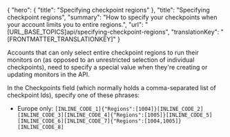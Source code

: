 {
  "hero": {
    "title": "Specifying checkpoint regions"
  },
  "title": "Specifying checkpoint regions",
  "summary": "How to specify your checkpoints when your account limits you to entire regions.",
  "url": "[URL_BASE_TOPICS]api/specifying-checkpoint-regions",
  "translationKey": "[FRONTMATTER_TRANSLATIONKEY]"
}

Accounts that can only select entire checkpoint regions to run their monitors on (as opposed to an unrestricted selection of individual checkpoints), need to specify a special value when they're creating or updating monitors in the API.

In the Checkpoints field (which normally holds a comma-separated list of checkpoint Ids), specify one of these phrases:

-   Europe only: `[INLINE_CODE_1]{"Regions":[1004]}[INLINE_CODE_2][INLINE_CODE_3][INLINE_CODE_4]{"Regions":[1005]}[INLINE_CODE_5][INLINE_CODE_6][INLINE_CODE_7]{"Regions":[1004,1005]}[INLINE_CODE_8]`
